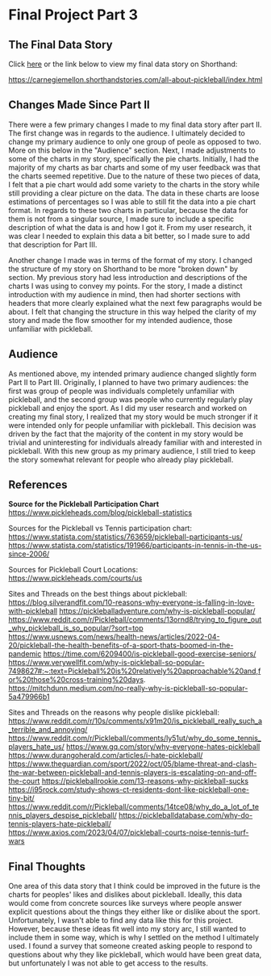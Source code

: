 # Final Project Part 3


## The Final Data Story

Click [here](https://carnegiemellon.shorthandstories.com/all-about-pickleball/index.html) or the link below to view my final data story on Shorthand: 

https://carnegiemellon.shorthandstories.com/all-about-pickleball/index.html


## Changes Made Since Part II

There were a few primary changes I made to my final data story after part II. The first change was in regards to the audience. I ultimately decided to change my primary audience to only one group of peole as opposed to two. More on this below in the "Audience" section. Next, I made adjustments to some of the charts in my story, specifically the pie charts. Initially, I had the majority of my charts as bar charts and some of my user feedback was that the charts seemed repetitive. Due to the nature of these two pieces of data, I felt that a pie chart would add some variety to the charts in the story while still providing a clear picture on the data. The data in these charts are loose estimations of percentages so I was able to still fit the data into a pie chart format. In regards to these two charts in particular, because the data for them is not from a singular source, I made sure to include a specific description of what the data is and how I got it. From my user research, it was clear I needed to explain this data a bit better, so I made sure to add that description for Part III. 

Another change I made was in terms of the format of my story. I changed the structure of my story on Shorthand to be more "broken down" by section. My previous story had less introduction and descriptions of the charts I was using to convey my points. For the story, I made a distinct introduction with my audience in mind, then had shorter sections with headers that more clearly explained what the next few paragraphs would be about. I felt that changing the structure in this way helped the clarity of my story and made the flow smoother for my intended audience, those unfamiliar with pickleball. 


## Audience

As mentioned above, my intended primary audience changed slightly form Part II to Part III. Originally, I planned to have two primary audiences: the first was group of people was individuals completely unfamiliar with pickleball, and the second group was people who currently regularly play pickleball and enjoy the sport. As I did my user research and worked on creating my final story, I realized that my story would be much stronger if it were intended only for people unfamiliar with pickleball. This decision was driven by the fact that the majority of the content in my story would be trivial and uninteresting for individuals already familiar with and interested in pickleball. With this new group as my primary audience, I still tried to keep the story somewhat relevant for people who already play pickleball. 


## References

__Source for the Pickleball Participation Chart__ 
https://www.pickleheads.com/blog/pickleball-statistics

Sources for the Pickleball vs Tennis participation chart: 
https://www.statista.com/statistics/763659/pickleball-participants-us/
https://www.statista.com/statistics/191966/participants-in-tennis-in-the-us-since-2006/

Sources for Pickleball Court Locations: 
https://www.pickleheads.com/courts/us

Sites and Threads on the best things about pickleball:
https://blog.silverandfit.com/10-reasons-why-everyone-is-falling-in-love-with-pickleball
https://pickleballadventure.com/why-is-pickleball-popular/
https://www.reddit.com/r/Pickleball/comments/13ornd8/trying_to_figure_out_why_pickleball_is_so_popular/?sort=top
https://www.usnews.com/news/health-news/articles/2022-04-20/pickleball-the-health-benefits-of-a-sport-thats-boomed-in-the-pandemic
https://time.com/6209400/is-pickleball-good-exercise-seniors/
https://www.verywellfit.com/why-is-pickleball-so-popular-7498627#:~:text=Pickleball%20is%20relatively%20approachable%20and,for%20those%20cross-training%20days.
https://mitchdunn.medium.com/no-really-why-is-pickleball-so-popular-5a479966b1

Sites and Threads on the reasons why people dislike pickleball:
https://www.reddit.com/r/10s/comments/x91m20/is_pickleball_really_such_a_terrible_and_annoying/
https://www.reddit.com/r/Pickleball/comments/ly51ut/why_do_some_tennis_players_hate_us/
https://www.gq.com/story/why-everyone-hates-pickleball
https://www.durangoherald.com/articles/i-hate-pickleball/
https://www.theguardian.com/sport/2022/oct/05/blame-threat-and-clash-the-war-between-pickleball-and-tennis-players-is-escalating-on-and-off-the-court
https://pickleballrookie.com/13-reasons-why-pickleball-sucks
https://i95rock.com/study-shows-ct-residents-dont-like-pickleball-one-tiny-bit/
https://www.reddit.com/r/Pickleball/comments/14tce08/why_do_a_lot_of_tennis_players_despise_pickleball/
https://pickleballdatabase.com/why-do-tennis-players-hate-pickleball/
https://www.axios.com/2023/04/07/pickleball-courts-noise-tennis-turf-wars


## Final Thoughts

One area of this data story that I think could be improved in the future is the charts for peoples' likes and dislikes about pickleball. Ideally, this data would come from concrete sources like surveys where people answer explicit questions about the things they either like or dislike about the sport. Unfortunately, I wasn't able to find any data like this for this project. However, because these ideas fit well into my story arc, I still wanted to include them in some way, which is why I settled on the method I ultimately used. I found a survey that someone created asking people to respond to questions about why they like pickleball, which would have been great data, but unfortunately I was not able to get access to the results. 
